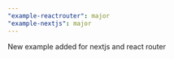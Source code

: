```yaml
---
"example-reactrouter": major
"example-nextjs": major
---
```


New example added for nextjs and react router
